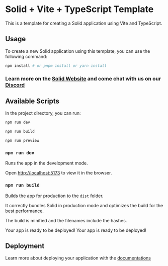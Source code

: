 # Solid + Vite + TypeScript Template

This is a template for creating a Solid application using Vite and TypeScript.

## Usage

To create a new Solid application using this template, you can use the following command:

```bash
npm install # or pnpm install or yarn install
```

### Learn more on the [Solid Website](https://solidjs.com) and come chat with us on our [Discord](https://discord.com/invite/solidjs)

## Available Scripts

In the project directory, you can run:

```bash
npm run dev
```

```bash
npm run build
```

```bash
npm run preview
```

### `npm run dev`

Runs the app in the development mode.

Open [http://localhost:5173](http://localhost:5173) to view it in the browser.

### `npm run build`

Builds the app for production to the `dist` folder.

It correctly bundles Solid in production mode and optimizes the build for the best performance.

The build is minified and the filenames include the hashes.

Your app is ready to be deployed!
Your app is ready to be deployed!

## Deployment

Learn more about deploying your application with the [documentations](https://vite.dev/guide/static-deploy.html)
